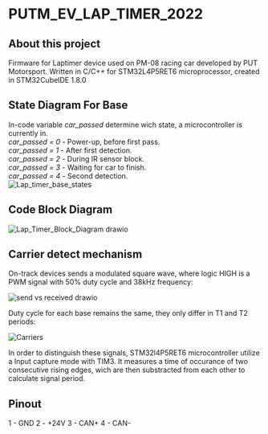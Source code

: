 # PUTM_EV_LAP_TIMER_2022
## About this project
  Firmware for Laptimer device used on PM-08 racing car developed by PUT Motorsport. 
Written in C/C++ for STM32L4P5RET6 microprocessor, created in STM32CubeIDE 1.8.0
## State Diagram For Base
In-code variable _car_passed_ determine wich state, a microcontroller is currently in.  
_car_passed = 0_ - Power-up, before first pass.  
_car_passed = 1_ - After first detection.  
_car_passed = 2_ - During IR sensor block.  
_car_passed = 3_ - Waiting for car to finish.  
_car_passed = 4_ - Second detection.    
![Lap_timer_base_states](https://user-images.githubusercontent.com/94369639/156034816-96426a1a-2e8b-44eb-8eba-774fa294abea.png)
## Code Block Diagram
![Lap_Timer_Block_Diagram drawio](https://user-images.githubusercontent.com/94369639/165082070-ab102117-6783-4b3d-955e-f2fa73bef53b.png)
## Carrier detect mechanism
  On-track devices sends a modulated square wave, where logic HIGH is a PWM signal with 50% duty cycle and 38kHz frequency:
  
  ![send vs received drawio](https://user-images.githubusercontent.com/94369639/165097963-4b1b91fd-8adb-4fed-9f1d-050a540fc3c4.png)
  
  Duty cycle for each base remains the same, they only differ in T1 and T2 periods:
  
  ![Carriers](https://user-images.githubusercontent.com/94369639/165090463-c8c5cc38-499e-4e8b-b6ae-789264bc9d0d.png)
  
  In order to distinguish these signals, STM32l4P5RET6 microcontroller utilize a Input capture mode with TIM3. It measures a time of occurance of two consecutive rising edges, wich are then substracted from each other to calculate signal period.  
  
  ## Pinout
  1 - GND
  2 - +24V
  3 - CAN+
  4 - CAN-
  
 
